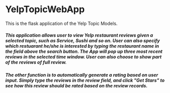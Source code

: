 # YelpTopicWebApp

This is the flask application of the Yelp Topic Models.

<h5> This application allows user to view Yelp restaurant reviews
      given a selected topic, such as Service, Sushi and so on. User can also specify which restuarant he/she is interested by typing the restaurant name in the field above the search button. The App will pop up three most recent reviews in the selected time window. User can also choose to show part of the reviews of full review.</h5>

<h5> The other function is to automatically generate a rating based on user input. Simply type the reviews in the review field, and click "Get Stars" to see how this review should be rated based on the review records.</h5>
